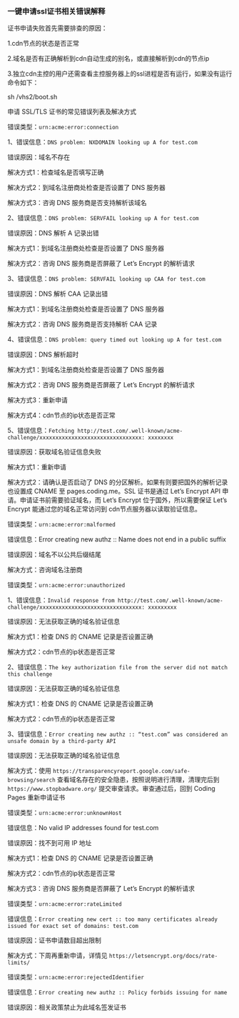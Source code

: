###  **一键申请ssl证书相关错误解释**

证书申请失败首先需要排查的原因：

1.cdn节点的状态是否正常

2.域名是否有正确解析到cdn自动生成的别名，或直接解析到cdn的节点ip

3.独立cdn主控的用户还需查看主控服务器上的ssl进程是否有运行，如果没有运行命令如下：

sh /vhs2/boot.sh

申请 SSL/TLS 证书的常见错误列表及解决方式

错误类型：```urn:acme:error:connection```

1、错误信息：```DNS problem: NXDOMAIN looking up A for test.com```

错误原因：域名不存在

解决方式1：检查域名是否填写正确

解决方式2：到域名注册商处检查是否设置了 DNS 服务器

解决方式3：咨询 DNS 服务商是否支持解析该域名

2、错误信息：```DNS problem: SERVFAIL looking up A for test.com```

错误原因：DNS 解析 A 记录出错

解决方式1：到域名注册商处检查是否设置了 DNS 服务器

解决方式2：咨询 DNS 服务商是否屏蔽了 Let’s Encrypt 的解析请求

3、错误信息：```DNS problem: SERVFAIL looking up CAA for test.com```

错误原因：DNS 解析 CAA 记录出错

解决方式1：到域名注册商处检查是否设置了 DNS 服务器

解决方式2：咨询 DNS 服务商是否支持解析 CAA 记录

4、错误信息：```DNS problem: query timed out looking up A for test.com```

错误原因：DNS 解析超时

解决方式1：到域名注册商处检查是否设置了 DNS 服务器

解决方式2：咨询 DNS 服务商是否屏蔽了 Let’s Encrypt 的解析请求

解决方式3：重新申请

解决方式4：cdn节点的ip状态是否正常

5、错误信息：```Fetching http://test.com/.well-known/acme-challenge/xxxxxxxxxxxxxxxxxxxxxxxxxxxxxxxx: xxxxxxxx```

错误原因：获取域名验证信息失败

解决方式1：重新申请

解决方式2：请确认是否启动了 DNS 的分区解析。如果有则要把国外的解析记录也设置成 CNAME 至 pages.coding.me。SSL 证书是通过 Let’s Encrypt API 申请。申请证书前需要验证域名，而 Let’s Encrypt 位于国外，所以需要保证 Let’s Encrypt 能通过您的域名正常访问到 cdn节点服务器以读取验证信息。

错误类型：```urn:acme:error:malformed```

错误信息：Error creating new authz :: Name does not end in a public suffix

错误原因：域名不以公共后缀结尾

解决方式：咨询域名注册商

错误类型：```urn:acme:error:unauthorized```

1、错误信息：```Invalid response from http://test.com/.well-known/acme-challenge/xxxxxxxxxxxxxxxxxxxxxxxxxxxxxxxx: xxxxxxxxx```

错误原因：无法获取正确的域名验证信息

解决方式1：检查 DNS 的 CNAME 记录是否设置正确

解决方式2：cdn节点的ip状态是否正常

2、错误信息：```The key authorization file from the server did not match this challenge```

错误原因：无法获取正确的域名验证信息

解决方式1：检查 DNS 的 CNAME 记录是否设置正确

解决方式2：cdn节点的ip状态是否正常

3、错误信息：```Error creating new authz :: “test.com” was considered an unsafe domain by a third-party API```

错误原因：无法获取正确的域名验证信息

解决方式：使用 ```https://transparencyreport.google.com/safe-browsing/search``` 查看域名存在的安全隐患，按照说明进行清理，清理完后到 ```https://www.stopbadware.org/``` 提交审查请求。审查通过后，回到 Coding Pages 重新申请证书

错误类型：```urn:acme:error:unknownHost```

错误信息：No valid IP addresses found for test.com

错误原因：找不到可用 IP 地址

解决方式1：检查 DNS 的 CNAME 记录是否设置正确

解决方式2：cdn节点的ip状态是否正常

解决方式3：咨询 DNS 服务商是否屏蔽了 Let’s Encrypt 的解析请求

错误类型：```urn:acme:error:rateLimited```

错误信息：```Error creating new cert :: too many certificates already issued for exact set of domains: test.com```

错误原因：证书申请数目超出限制

解决方式：下周再重新申请，详情见 ```https://letsencrypt.org/docs/rate-limits/```

错误类型：```urn:acme:error:rejectedIdentifier```

错误信息：```Error creating new authz :: Policy forbids issuing for name```

错误原因：相关政策禁止为此域名签发证书
